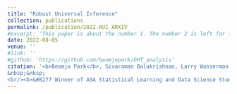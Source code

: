 ```yaml
---
title: "Robust Universal Inference"
collection: publications
permalink: /publication/2022-RUI_ARXIV
#excerpt: 'This paper is about the number 1. The number 2 is left for future work.'
date: 2022-08-05
venue: ''
#link: ''
#github: 'https://github.com/beomjopark/OHT_analysis'
citation: '<b>Beomjo Park</b>, Sivaraman Balakrishnan, Larry Wasserman.
&nbsp;&nbsp; 
<br/><b>&#8277 Winner of ASA Statistical Learning and Data Science Student Paper Award</b>'
---
```

